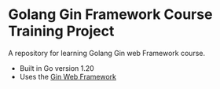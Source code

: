 # Golang Gin Framework Course Training Project

A repository for learning Golang Gin web Framework course.

- Built in Go version 1.20
- Uses the [Gin Web Framework](https://github.com/gin-gonic/gin)